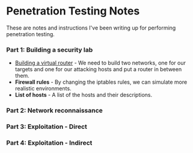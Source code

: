 Penetration Testing Notes
==========================

These are notes and instructions I've been writing up for performing penetration testing.

### Part 1: Building a security lab
- [Building a virtual router](app/markdown/virtual-router.md) - We need to build two networks, one for our targets and one for our attacking hosts and put
a router in between them.
- **Firewall rules** - By changing the iptables rules, we can simulate more realistic environments.
- **List of hosts** - A list of the hosts and their descriptions.

### Part 2: Network reconnaissance

### Part 3: Exploitation - Direct

### Part 4: Exploitation - Indirect
